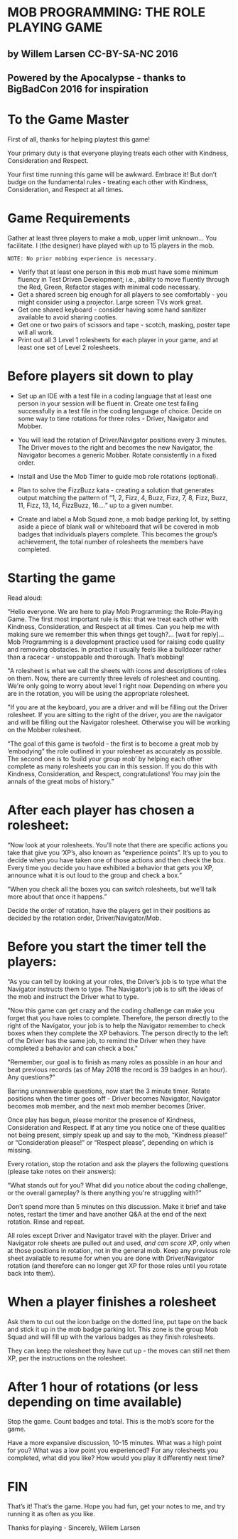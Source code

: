 # MOB PROGRAMMING: THE ROLE PLAYING GAME 
## by Willem Larsen CC-BY-SA-NC 2016 
## Powered by the Apocalypse - thanks to BigBadCon 2016 for inspiration

# To the Game Master

First of all, thanks for helping playtest this game! 

Your primary duty is that everyone playing treats each other with Kindness, Consideration and Respect.

Your first time running this game will be awkward. Embrace it! But don’t budge on the fundamental rules - treating each other with Kindness, Consideration, and Respect at all times.

# Game Requirements

Gather at least three players to make a mob, upper limit unknown... You facilitate. I (the designer) have played with up to 15 players in the mob.

    NOTE: No prior mobbing experience is necessary.
* Verify that at least one person in this mob must have some minimum fluency in Test Driven Development; i.e., ability to move fluently through the Red, Green, Refactor stages with minimal code necessary.
* Get a shared screen big enough for all players to see comfortably - you might consider using a projector. Large screen TVs work great.
* Get one shared keyboard - consider having some hand sanitizer available to avoid sharing cooties.
* Get one or two pairs of scissors and tape - scotch, masking, poster tape will all work.
* Print out all 3 Level 1 rolesheets for each player in your game, and at least one set of Level 2 rolesheets.

# Before players sit down to play

* Set up an IDE with a test file in a coding language that at least one person in your session will be fluent in. 
Create one test failing successfully in a test file in the coding language of choice.
Decide on some way to time rotations for three roles - Driver, Navigator and Mobber.  

* You will lead the rotation of Driver/Navigator positions every 3 minutes. The Driver moves to the right and becomes the new Navigator, the Navigator becomes a generic Mobber. Rotate consistently in a fixed order. 

* Install and Use the Mob Timer to guide mob role rotations (optional).

* Plan to solve the FizzBuzz kata - creating a solution that generates output matching the pattern of “1, 2, Fizz, 4, Buzz, Fizz, 7, 8, Fizz, Buzz, 11, Fizz, 13, 14, FizzBuzz, 16....” up to a given number.

* Create and label a Mob Squad zone, a mob badge parking lot, by setting aside a piece of blank wall or whiteboard that will be covered in mob badges that individuals players complete. This becomes the group’s achievement, the total number of rolesheets the members have completed.

# Starting the game

Read aloud: 

“Hello everyone. We are here to play Mob Programming: the Role-Playing Game. The first most important rule is this: that we treat each other with Kindness, Consideration, and Respect at all times. Can you help me with making sure we remember this when things get tough?... [wait for reply]... Mob Programming is a development practice used for raising code quality and removing obstacles. In practice it usually feels like a bulldozer rather than a racecar - unstoppable and thorough. That’s mobbing!

"A rolesheet is what we call the sheets with icons and descriptions of roles on them. Now, there are currently three levels of rolesheet and counting. We're only going to worry about level 1 right now. Depending on where you are in the rotation, you will be using the appropriate rolesheet. 

"If you are at the keyboard, you are a driver and will be filling out the Driver rolesheet. If you are sitting to the right of the driver, you are the navigator and will be filling out the Navigator rolesheet. Otherwise you will be working on the Mobber rolesheet.

“The goal of this game is twofold - the first is to become a great mob by ‘embodying” the role outlined in your rolesheet as accurately as possible. The second one is to ‘build your group mob’ by helping each other complete as many rolesheets you can in this session. If you do this with Kindness, Consideration, and Respect, congratulations! You may join the annals of the great mobs of history.”

# After each player has chosen a rolesheet: 

“Now look at your rolesheets. You’ll note that there are specific actions you take that give you ‘XP’s, also known as “experience points”. It’s up to you to decide when you have taken one of those actions and then check the box. Every time you decide you have exhibited a behavior that gets you XP, announce what it is out loud to the group and check a box.”

“When you check all the boxes you can switch rolesheets, but we’ll talk more about that once it happens.”

Decide the order of rotation, have the players get in their positions as decided by the rotation order, Driver/Navigator/Mob. 
# Before you start the timer tell the players:

“As you can tell by looking at your roles, the Driver’s job is to type what the Navigator instructs them to type. The Navigator’s job is to sift the ideas of the mob and instruct the Driver what to type.

"Now this game can get crazy and the coding challenge can make you forget that you have roles to complete. Therefore, the person directly to the right of the Navigator, your job is to help the Navigator remember to check boxes when they complete the XP behaviors. The person directly to the left of the Driver has the same job, to remind the Driver when they have completed a behavior and can check a box."

"Remember, our goal is to finish as many roles as possible in an hour and beat previous records (as of May 2018 the record is 39 badges in an hour). Any questions?”

Barring unanswerable questions, now start the 3 minute timer. Rotate positions when the timer goes off - Driver becomes Navigator, Navigator becomes mob member, and the next mob member becomes Driver.

Once play has begun, please monitor the presence of Kindness, Consideration and Respect. If at any time you notice one of these qualities not being present, simply speak up and say to the mob, “Kindness please!” or “Consideration please!” or “Respect please”, depending on which is missing.

Every rotation, stop the rotation and ask the players the following questions  (please take notes on their answers):

“What stands out for you? What did you notice about the coding challenge, or the overall gameplay? Is there anything you're struggling with?”

Don’t spend more than 5 minutes on this discussion. Make it brief and take notes, restart the timer and have another Q&A at the end of the next rotation. Rinse and repeat.

All roles except Driver and Navigator travel with the player. Driver and Navigator role sheets are pulled out and used, *and can score XP*, only when at those positions in rotation, not in the general mob. Keep any previous role sheet available to resume for when you are done with Driver/Navigator rotation (and therefore can no longer get XP for those roles until you rotate back into them).

# When a player finishes a rolesheet

Ask them to cut out the icon badge on the dotted line, put tape on the back and stick it up in the mob badge parking lot. This zone is the group Mob Squad and will fill up with the various badges as they finish rolesheets.

They can keep the rolesheet they have cut up - the moves can still net them XP, per the instructions on the rolesheet.

# After 1 hour of rotations (or less depending on time available)

Stop the game. Count badges and total. This is the mob’s score for the game.

Have a more expansive discussion, 10-15 minutes. What was a high point for you? What was a low point you experienced? For any rolesheets you completed, what did you like? How would you play it differently next time? 

# FIN

That’s it! That’s the game. Hope you had fun, get your notes to me, and try running it as often as you like.

Thanks for playing - Sincerely, Willem Larsen



 





